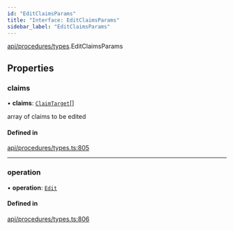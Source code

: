 ```yaml
---
id: "EditClaimsParams"
title: "Interface: EditClaimsParams"
sidebar_label: "EditClaimsParams"
---
```


[api/procedures/types](../../../../../modules/API/Procedures/Types/Types.md).EditClaimsParams

## Properties

### claims

• **claims**: [`ClaimTarget`](../../../Entities/Types/ClaimTarget/ClaimTarget.md)[]

array of claims to be edited

#### Defined in

[api/procedures/types.ts:805](https://github.com/PolymeshAssociation/polymesh-sdk/blob/8a9158669/src/api/procedures/types.ts#L805)

___

### operation

• **operation**: [`Edit`](../../../../../enums/API/Procedures/Types/ClaimOperation/ClaimOperation.md#edit)

#### Defined in

[api/procedures/types.ts:806](https://github.com/PolymeshAssociation/polymesh-sdk/blob/8a9158669/src/api/procedures/types.ts#L806)
